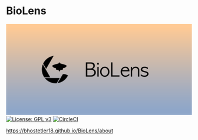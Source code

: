 # BioLens
![Banner](docs/assets/img/banner.png)
[![License: GPL v3](https://img.shields.io/badge/License-GPL%20v3-blue.svg)](https://www.gnu.org/licenses/gpl-3.0)
[![CircleCI](https://img.shields.io/circleci/build/github/bhostetler18/BioLens/main)](https://app.circleci.com/pipelines/gh/bhostetler18/BioLens?branch=main)

https://bhostetler18.github.io/BioLens/about
